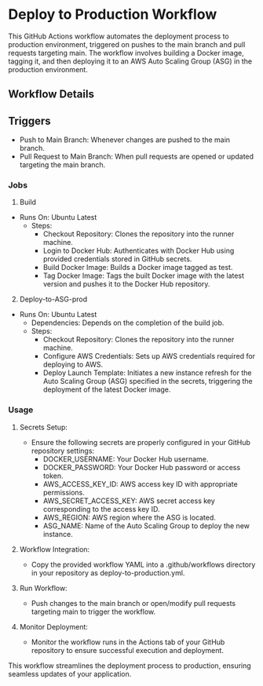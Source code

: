 # Deploy to Production Workflow

This GitHub Actions workflow automates the deployment process to production environment, triggered on pushes to the main branch and pull requests targeting main. The workflow involves building a Docker image, tagging it, and then deploying it to an AWS Auto Scaling Group (ASG) in the production environment.

## Workflow Details

## Triggers

- Push to Main Branch: Whenever changes are pushed to the main branch.
- Pull Request to Main Branch: When pull requests are opened or updated targeting the main branch.

### Jobs
1. Build

- Runs On: Ubuntu Latest
    - Steps:
        - Checkout Repository: Clones the repository into  the runner machine.
        - Login to Docker Hub: Authenticates with Docker Hub using provided credentials stored in GitHub 
        secrets.
        - Build Docker Image: Builds a Docker image tagged as test.
        - Tag Docker Image: Tags the built Docker image with the latest version and pushes it to the Docker Hub repository.

2. Deploy-to-ASG-prod

- Runs On: Ubuntu Latest
    - Dependencies: Depends on the completion of the build job.
    - Steps:
       - Checkout Repository: Clones the repository into the runner machine.
       - Configure AWS Credentials: Sets up AWS credentials required for deploying to AWS.
       - Deploy Launch Template: Initiates a new instance refresh for the Auto Scaling Group (ASG) specified in the secrets, triggering the deployment of the latest Docker image.

### Usage

1. Secrets Setup:
   - Ensure the following secrets are properly configured in your GitHub repository settings:
        - DOCKER_USERNAME: Your Docker Hub username.
        - DOCKER_PASSWORD: Your Docker Hub password or access token.
        - AWS_ACCESS_KEY_ID: AWS access key ID with appropriate permissions.
        - AWS_SECRET_ACCESS_KEY: AWS secret access key corresponding to the access key ID.
        - AWS_REGION: AWS region where the ASG is located.
        - ASG_NAME: Name of the Auto Scaling Group to deploy the new instance.

2. Workflow Integration:
    - Copy the provided workflow YAML into a .github/workflows directory in your repository as deploy-to-production.yml.

3. Run Workflow:
    - Push changes to the main branch or open/modify pull requests targeting main to trigger the workflow.

4. Monitor Deployment:
    - Monitor the workflow runs in the Actions tab of your GitHub repository to ensure successful execution and deployment.

This workflow streamlines the deployment process to production, ensuring seamless updates of your application.
